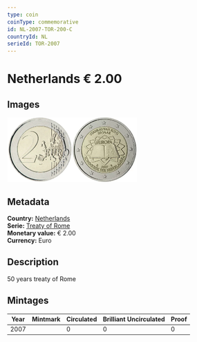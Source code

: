 ```yaml
---
type: coin
coinType: commemorative
id: NL-2007-TOR-200-C
countryId: NL
serieId: TOR-2007
---
```


# Netherlands € 2.00

## Images

<img src="../../Images/common-2007-200.webp" height="150" alt="Front image"><img src="Images/NL-2007-200.webp" height="150" alt="Back image">

## Metadata

**Country:** [Netherlands](../../Countries/Netherlands/index.md)\
**Serie:** [Treaty of Rome](index.md)\
**Monetary value:** € 2.00\
**Currency:** Euro

## Description

50 years treaty of Rome

## Mintages

| Year | Mintmark | Circulated | Brilliant Uncirculated | Proof |
| ---- | -------- | ---------- | ---------------------- | ----- |
| 2007 |  | 0| 0 | 0 |
